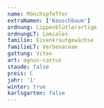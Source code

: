 ```yaml
---
name: Mönchspfeffer
extraNamen: ['Keuschbaum']
ordnung: Lippenblütlerartige
ordnungLT: Lamiales
familie: Eisenkrautgewächse
familieLT: Verbenaceae
gattung: Vitex
art: agnus-castus
staude: false
preis: C
jahr: '1'
winter: true
karlsgarten: false
---
```

